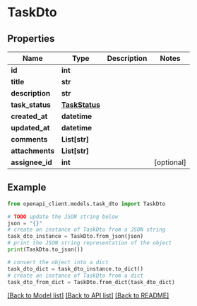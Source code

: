 # TaskDto


## Properties

Name | Type | Description | Notes
------------ | ------------- | ------------- | -------------
**id** | **int** |  | 
**title** | **str** |  | 
**description** | **str** |  | 
**task_status** | [**TaskStatus**](TaskStatus.md) |  | 
**created_at** | **datetime** |  | 
**updated_at** | **datetime** |  | 
**comments** | **List[str]** |  | 
**attachments** | **List[str]** |  | 
**assignee_id** | **int** |  | [optional] 

## Example

```python
from openapi_client.models.task_dto import TaskDto

# TODO update the JSON string below
json = "{}"
# create an instance of TaskDto from a JSON string
task_dto_instance = TaskDto.from_json(json)
# print the JSON string representation of the object
print(TaskDto.to_json())

# convert the object into a dict
task_dto_dict = task_dto_instance.to_dict()
# create an instance of TaskDto from a dict
task_dto_from_dict = TaskDto.from_dict(task_dto_dict)
```
[[Back to Model list]](../README.md#documentation-for-models) [[Back to API list]](../README.md#documentation-for-api-endpoints) [[Back to README]](../README.md)


